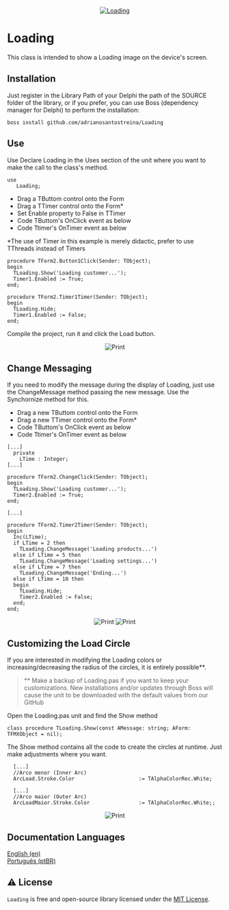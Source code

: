 <p align="center">
  <a href="https://github.com/adrianosantostreina/Loading/blob/main/image/logo.png">
    <img alt="Loading" src="https://github.com/adrianosantostreina/Loading/blob/main/image/logo.png">
  </a>  
</p>

# Loading
This class is intended to show a Loading image on the device's screen.

## Installation
Just register in the Library Path of your Delphi the path of the SOURCE folder of the library, or if you prefer, you can use Boss (dependency manager for Delphi) to perform the installation:
```
boss install github.com/adrianosantostreina/Loading
```

## Use
Use
Declare Loading in the Uses section of the unit where you want to make the call to the class's method.
```delphi
use
   Loading;
```

<ul>
  <li>Drag a TButtom control onto the Form</li>
  <li>Drag a TTimer control onto the Form*</li>
  <li>Set Enable property to False in TTimer</li>
  <li>Code TButtom's OnClick event as below</li>
  <li>Code Ttimer's OnTimer event as below</li>
</ul>

*The use of Timer in this example is merely didactic, prefer to use TThreads instead of Timers

```delphi
procedure TForm2.Button1Click(Sender: TObject);
begin
  TLoading.Show('Loading customer...');
  Timer1.Enabled := True;
end;

procedure TForm2.Timer1Timer(Sender: TObject);
begin
  TLoading.Hide;
  Timer1.Enabled := False;
end;
```

Compile the project, run it and click the Load button.<br>
<p align="center">
  <img alt="Print" src="https://github.com/adrianosantostreina/Loading/blob/Sample/image/print.png">
</p>  

## Change Messaging
If you need to modify the message during the display of Loading, just use the ChangeMessage method passing the new message. Use the Synchornize method for this.

<ul>
  <li>Drag a new TButtom control onto the Form</li>
  <li>Drag a new TTimer control onto the Form*</li>
  <li>Code TButtom's OnClick event as below</li>
  <li>Code Ttimer's OnTimer event as below</li>
</ul>

```delphi
[...]
  private
    LTime : Integer;
[...]

procedure TForm2.ChangeClick(Sender: TObject);
begin
  TLoading.Show('Loading customer...');
  Timer2.Enabled := True;
end;

[...]

procedure TForm2.Timer2Timer(Sender: TObject);
begin
  Inc(LTime);
  if LTime = 2 then
    TLoading.ChangeMessage('Loading products...')
  else if LTime = 5 then
    TLoading.ChangeMessage('Loading settings...')
  else if LTime = 7 then
    TLoading.ChangeMessage('Ending...')
  else if LTime = 10 then
  begin
    TLoading.Hide;
    Timer2.Enabled := False;
  end;
end;
```

<p align="center">
  <img alt="Print" src="https://github.com/adrianosantostreina/Loading/blob/Sample/image/print3.png">
  <img alt="Print" src="https://github.com/adrianosantostreina/Loading/blob/Sample/image/print4.png">
</p>  

## Customizing the Load Circle
If you are interested in modifying the Loading colors or increasing/decreasing the radius of the circles, it is entirely possible**.

> ** Make a backup of Loading.pas if you want to keep your customizations. New installations and/or updates through Boss will cause the unit to be downloaded with the default values from our GitHub

Open the Loading.pas unit and find the Show method
```delphi
class procedure TLoading.Show(const AMessage: string; AForm: TFMXObject = nil);
```

The Show method contains all the code to create the circles at runtime. Just make adjustments where you want.
```delphi
  [...]
  //Arco menor (Inner Arc)
  ArcLoad.Stroke.Color                     := TAlphaColorRec.White;

  [...]
  //Arco maior (Outer Arc)
  ArcLoadMaior.Stroke.Color                := TAlphaColorRec.White;;
```

<p align="center">
  <img alt="Print" src="https://github.com/adrianosantostreina/Loading/blob/Sample/image/print2.png">
</p>



## Documentation Languages
[English (en)](https://github.com/adrianosantostreina/Loading/blob/main/README.md)<br>
[Português (ptBR)](https://github.com/adrianosantostreina/Loading/blob/main/README-ptBR.md)<br>

## ⚠️ License
`Loading` is free and open-source library licensed under the [MIT License](https://github.com/adrianosantostreina/Loading/blob/main/LICENSE.md). 